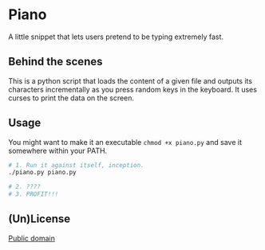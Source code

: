 Piano
=======

A little snippet that lets users pretend to be typing extremely fast.

Behind the scenes
-------

This is a python script that loads the content of a given file and outputs its characters incrementally as you
press random keys in the keyboard. It uses curses to print the data on the screen.

Usage
-------

You might want to make it an executable `chmod +x piano.py` and save it somewhere within your PATH. 

```bash
# 1. Run it against itself, inception.
./piano.py piano.py

# 2. ????
# 3. PROFIT!!!

```

(Un)License
-------
[Public domain](LICENSE.md)
